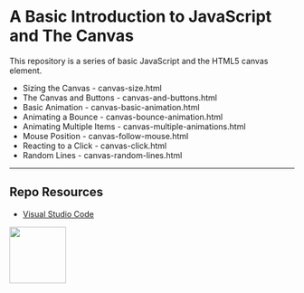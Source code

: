 # A Basic Introduction to JavaScript and The Canvas

This repository is a series of basic JavaScript and the HTML5 canvas element.

- Sizing the Canvas - canvas-size.html
- The Canvas and Buttons - canvas-and-buttons.html
- Basic Animation - canvas-basic-animation.html
- Animating a Bounce - canvas-bounce-animation.html
- Animating Multiple Items - canvas-multiple-animations.html
- Mouse Position - canvas-follow-mouse.html
- Reacting to a Click - canvas-click.html
- Random Lines - canvas-random-lines.html

***

## Repo Resources

* [Visual Studio Code](https://code.visualstudio.com/)

<a href="https://codeadam.ca">
<img src="https://codeadam.ca/images/code-block.png" width="100">
</a>

